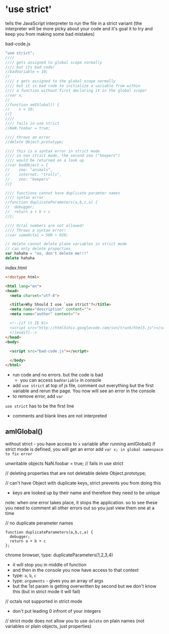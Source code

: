 # 'use strict'

tells the JavaScript interpreter to run the file in a strict variant
(the interpreter will be more picky about your code and it's goal it to try and keep you from making some bad mistakes)

bad-code.js

```js
"use strict";
////
//// gets assigned to global scope normally
//// but its bad code!
//badVariable = 10;
//
//// x gets assigned to the global scope normally
//// but it is bad code to initialize a variable from within
//// a function without first declaring it in the global scope!
//var x;
//
//function amIGlobal() {
//    x = 10;
//}
////
//// fails in use strict
//NaN.foobar = true;

//// throws an error
//delete Object.prototype;

//// this is a syntax error in strict mode
//// in non strict mode, the second zoo ("keepers")
//// would be returned on a look up
//var badObject = {
//    zoo: "animals",
//    internet: "trolls",
//    zoo: "keepers"
//}

//// functions cannot have duplicate paramter names
//// syntax error
//function duplicateParameters(a,b,c,a) {
//  debugger;
//  return a + b + c
//};

//// Octal numbers are not allowed!
//// Throws a syntax error!
//var someOctal = 500 + 020;

// delete cannot delete plane variables in strict mode
// can only delete properties
var hahaha = "no, don't delete me!!!"
delete hahaha

```

index.html

```html
<!doctype html>

<html lang="en">
<head>
  <meta charset="utf-8">

  <title>Why Should I use `use strict'?</title>
  <meta name="description" content="">
  <meta name="author" content="">

  <!--[if lt IE 9]>
  <script src="http://html5shiv.googlecode.com/svn/trunk/html5.js"></script>
  <![endif]-->
</head>
<body>
  
  <script src="bad-code.js"></script>

  </body>
</html>
```

* run code and no errors. but the code is bad
    - you can access `badVariable` in console
* add `use strict` at top of js file, comment out everything but the first variable and rerun the page. You now will see an error in the console
* to remove error, add `var`

`use strict` has to be the first line
* comments and blank lines are not interpreted

## amIGlobal()
without strict - you have access to `x` variable after running amIGlobal()
if strict mode is defined, you will get an error
add `var x; in global namespace to fix error`

unwritable objects
NaN.foobar = true; // fails in use strict

// deleting properties that are not deletable
delete Object.prototype;

// can't have Object with duplicate keys, strict prevents you from doing this
* keys are looked up by their name and therefore they need to be unique

note: when one error takes place, it stops the application. so to see these you need to comment all other errors out so you just view them one at a time

// no duplicate perameter names
```
function duplicateParameters(a,b,c,a) {
  debugger;
  return a + b + c
};
```

chrome browser, type: duplicateParameters(1,2,3,4)
* it will stop you in middle of function
* and then in the console you now have access to that context
* type: `a`, `b`, `c`
* type: `arguments` - gives you an array of args
* but the 1st param is getting overwritten by second but we don't know this (but in strict mode it will fail)

// octals not supported in strict mode
* don't put leading 0 infront of your integers

// strict mode does not allow you to use `delete` on plain names (not variables or plain objects, just properties)




